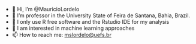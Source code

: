 - 👋 Hi, I’m @MauricioLordelo
- 👀 I’m professor in the University State of Feira de Santana, Bahia, Brazil.
- 🌱 I only use R free software and the Rstudio IDE for my analysis
- 💞️ I am interested in machine learning approaches
- 📫 How to reach me: mslordelo@uefs.br

<!---
MauricioLordelo/MauricioLordelo is a ✨ special ✨ repository because its `README.md` (this file) appears on your GitHub profile.
You can click the Preview link to take a look at your changes.
--->
